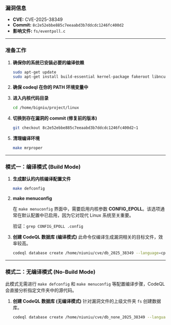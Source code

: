 ### **漏洞信息**

*   **CVE:** CVE-2025-38349
*   **Commit:** `8c2e52ebbe885c7eeaabd3b7ddcdc1246fc400d2`
*   **影响文件:** `fs/eventpoll.c`

---

### **准备工作**

1.  **确保你的系统已安装必要的编译依赖**

    ```bash
    sudo apt-get update
    sudo apt-get install build-essential kernel-package fakeroot libncurses5-dev libssl-dev ccache flex bison libelf-dev clang llvm
    ```

2.  **确保 codeql 在你的 PATH 环境变量中**

3.  **进入内核代码目录**

    ```bash
    cd /home/bigniu/project/linux
    ```

4.  **切换到存在漏洞的 commit (修复前的版本)**

    ```bash
    git checkout 8c2e52ebbe885c7eeaabd3b7ddcdc1246fc400d2~1
    ```

5.  **清理编译环境**

    ```bash
    make mrproper
    ```

---

### **模式一：编译模式 (Build Mode)**

1.  **生成默认的内核编译配置文件**

    ```bash
    make defconfig
    ```

2.  **make menuconfig**

    在 `make menuconfig` 界面中，需要启用内核参数 **CONFIG_EPOLL**。该选项通常在默认配置中已启用，因为它对现代 Linux 系统至关重要。

    验证：`grep CONFIG_EPOLL .config`

3.  **创建 CodeQL 数据库 (编译模式)**
    此命令仅编译生成漏洞相关的目标文件，效率较高。

    ```bash
    codeql database create /home/niuniu/cve/db_2025_38349 --language=cpp --command="make CC=clang-15 LLVM=1 fs/eventpoll.o"
    ```

---

### **模式二：无编译模式 (No-Build Mode)**

此模式无需进行 `make defconfig` 和 `make menuconfig` 等配置编译步骤，CodeQL 会直接分析指定文件夹中的源代码。

1.  **创建 CodeQL 数据库 (无编译模式)**
    针对漏洞文件的上级文件夹 `fs` 创建数据库。

    ```bash
    codeql database create /home/niuniu/cve/db_none_2025_38349 --language=cpp --source-root=/home/niuniu/linux/fs --build-mode=none
    ```